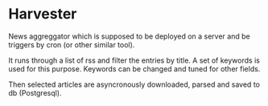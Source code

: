 # Harvester
News aggreggator which is supposed to be deployed on a server and be triggers by cron (or other similar tool).

It runs through a list of rss and filter the entries by title. A set of keywords is used for this purpose. Keywords 
can be changed and tuned for other fields.

Then selected articles are asyncronously downloaded, parsed and saved to db (Postgresql).

